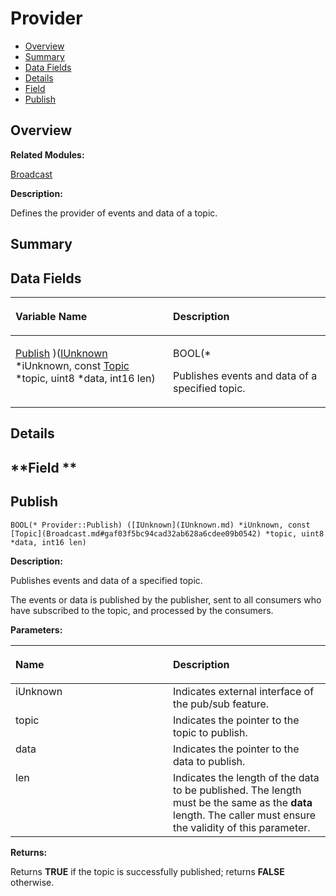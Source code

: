 # Provider<a name="ZH-CN_TOPIC_0000001055678128"></a>

-   [Overview](#section94821796165635)
-   [Summary](#section1262804507165635)
-   [Data Fields](#pub-attribs)
-   [Details](#section344628975165635)
-   [Field](#section984770604165635)
-   [Publish](#afbce5ffb04137a55e45161a7ba8577b7)

## **Overview**<a name="section94821796165635"></a>

**Related Modules:**

[Broadcast](Broadcast.md)

**Description:**

Defines the provider of events and data of a topic. 

## **Summary**<a name="section1262804507165635"></a>

## Data Fields<a name="pub-attribs"></a>

<a name="table51951714165635"></a>
<table><thead align="left"><tr id="row1869859129165635"><th class="cellrowborder" valign="top" width="50%" id="mcps1.1.3.1.1"><p id="p352635347165635"><a name="p352635347165635"></a><a name="p352635347165635"></a>Variable Name</p>
</th>
<th class="cellrowborder" valign="top" width="50%" id="mcps1.1.3.1.2"><p id="p587723558165635"><a name="p587723558165635"></a><a name="p587723558165635"></a>Description</p>
</th>
</tr>
</thead>
<tbody><tr id="row948355439165635"><td class="cellrowborder" valign="top" width="50%" headers="mcps1.1.3.1.1 "><p id="p1140574994165635"><a name="p1140574994165635"></a><a name="p1140574994165635"></a><a href="Provider.md#afbce5ffb04137a55e45161a7ba8577b7">Publish</a> )(<a href="IUnknown.md">IUnknown</a> *iUnknown, const <a href="Broadcast.md#gaf03f5bc94cad32ab628a6cdee09b0542">Topic</a> *topic, uint8 *data, int16 len)</p>
</td>
<td class="cellrowborder" valign="top" width="50%" headers="mcps1.1.3.1.2 "><p id="p1011613075165635"><a name="p1011613075165635"></a><a name="p1011613075165635"></a>BOOL(* </p>
<p id="p370952178165635"><a name="p370952178165635"></a><a name="p370952178165635"></a>Publishes events and data of a specified topic. </p>
</td>
</tr>
</tbody>
</table>

## **Details**<a name="section344628975165635"></a>

## **Field **<a name="section984770604165635"></a>

## Publish<a name="afbce5ffb04137a55e45161a7ba8577b7"></a>

```
BOOL(* Provider::Publish) ([IUnknown](IUnknown.md) *iUnknown, const [Topic](Broadcast.md#gaf03f5bc94cad32ab628a6cdee09b0542) *topic, uint8 *data, int16 len)
```

 **Description:**

Publishes events and data of a specified topic. 

The events or data is published by the publisher, sent to all consumers who have subscribed to the topic, and processed by the consumers. 

**Parameters:**

<a name="table1252428420165635"></a>
<table><thead align="left"><tr id="row88026213165635"><th class="cellrowborder" valign="top" width="50%" id="mcps1.1.3.1.1"><p id="p1225062952165635"><a name="p1225062952165635"></a><a name="p1225062952165635"></a>Name</p>
</th>
<th class="cellrowborder" valign="top" width="50%" id="mcps1.1.3.1.2"><p id="p922398289165635"><a name="p922398289165635"></a><a name="p922398289165635"></a>Description</p>
</th>
</tr>
</thead>
<tbody><tr id="row652470881165635"><td class="cellrowborder" valign="top" width="50%" headers="mcps1.1.3.1.1 ">iUnknown</td>
<td class="cellrowborder" valign="top" width="50%" headers="mcps1.1.3.1.2 ">Indicates external interface of the pub/sub feature. </td>
</tr>
<tr id="row788731993165635"><td class="cellrowborder" valign="top" width="50%" headers="mcps1.1.3.1.1 ">topic</td>
<td class="cellrowborder" valign="top" width="50%" headers="mcps1.1.3.1.2 ">Indicates the pointer to the topic to publish. </td>
</tr>
<tr id="row680943768165635"><td class="cellrowborder" valign="top" width="50%" headers="mcps1.1.3.1.1 ">data</td>
<td class="cellrowborder" valign="top" width="50%" headers="mcps1.1.3.1.2 ">Indicates the pointer to the data to publish. </td>
</tr>
<tr id="row1743779538165635"><td class="cellrowborder" valign="top" width="50%" headers="mcps1.1.3.1.1 ">len</td>
<td class="cellrowborder" valign="top" width="50%" headers="mcps1.1.3.1.2 ">Indicates the length of the data to be published. The length must be the same as the <strong id="b1891492777165635"><a name="b1891492777165635"></a><a name="b1891492777165635"></a>data</strong> length. The caller must ensure the validity of this parameter. </td>
</tr>
</tbody>
</table>

**Returns:**

Returns  **TRUE**  if the topic is successfully published; returns  **FALSE**  otherwise. 

